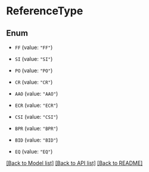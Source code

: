 # ReferenceType

## Enum


* `FF` (value: `"FF"`)

* `SI` (value: `"SI"`)

* `PO` (value: `"PO"`)

* `CR` (value: `"CR"`)

* `AAO` (value: `"AAO"`)

* `ECR` (value: `"ECR"`)

* `CSI` (value: `"CSI"`)

* `BPR` (value: `"BPR"`)

* `BID` (value: `"BID"`)

* `EQ` (value: `"EQ"`)


[[Back to Model list]](../README.md#documentation-for-models) [[Back to API list]](../README.md#documentation-for-api-endpoints) [[Back to README]](../README.md)


